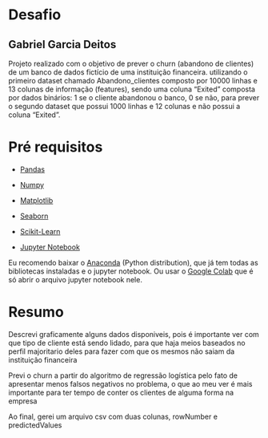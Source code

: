 # Desafio
## Gabriel Garcia Deitos

Projeto realizado com o objetivo de prever o churn (abandono de clientes) de um banco de dados fictício de uma instituição financeira. utilizando o primeiro dataset chamado Abandono_clientes composto por 10000 linhas e 13 colunas de informação (features), sendo uma coluna “Exited” composta por dados binários: 1 se o cliente abandonou o banco, 0 se não, para prever o segundo dataset que possui 1000 linhas e 12 colunas e não possui a coluna “Exited”.

# Pré requisitos
* [Pandas](https://pandas.pydata.org/)
* [Numpy](https://numpy.org/)
* [Matplotlib](https://matplotlib.org/)
* [Seaborn](https://seaborn.pydata.org/)
* [Scikit-Learn](https://scikit-learn.org/)

* [Jupyter Notebook](https://jupyter.org/)

Eu recomendo baixar o [Anaconda](https://www.anaconda.com/) (Python distribution), que já tem todas as bibliotecas instaladas e o jupyter notebook. Ou usar o [Google Colab](https://colab.research.google.com/) que é só abrir o arquivo jupyter notebook nele.

# Resumo

Descrevi graficamente alguns dados disponiveis, pois é importante ver com que tipo de cliente está sendo lidado, para que haja meios baseados no perfil majoritario deles para fazer com que os mesmos não saiam da instituição financeira

Previ o churn a partir do algoritmo de regressão logística pelo fato de apresentar menos falsos negativos no problema, o que ao meu ver é mais importante para ter tempo de conter os clientes de alguma forma na empresa

Ao final, gerei um arquivo csv com duas colunas, rowNumber e predictedValues
